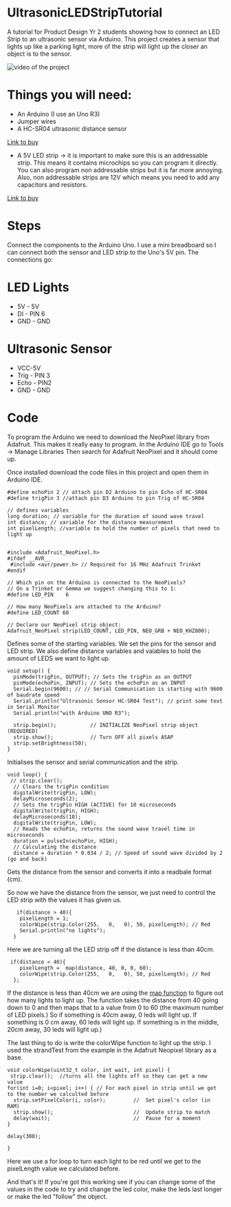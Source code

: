 # UltrasonicLEDStripTutorial
A tutorial for Product Design Yr 2 students showing how to connect an LED Strip to an ultrasonic sensor via Arduino.
This project creates a sensor that lights up like a parking light, more of the strip will light up the closer an object is to the sensor. 

![video of the project](https://github.com/libbyodai7/UltrasonicLEDStripTutorial/blob/main/ledUltra.gif)

# Things you will need:

* An Arduino (I use an Uno R3)
* Jumper wires
* A HC-SR04 ultrasonic distance sensor 

[Link to buy](https://thepihut.com/products/ultrasonic-distance-sensor-hcsr04?variant=1054704288&currency=GBP&utm_medium=product_sync&utm_source=google&utm_content=sag_organic&utm_campaign=sag_organic&gclid=Cj0KCQiAhs79BRD0ARIsAC6XpaVypLZlap8l62f8JR5IFJDFWGiK4Qdg0jtQXO1iTJ-mvDenLQNAx_caAvtQEALw_wcB)

* A 5V LED strip -> it is important to make sure this is an addressable strip. This means it contains microchips so you can program it directly. You can also program non addressable strips but it is far more annoying. Also, non addressable strips are 12V which means you need to add any capacitors and resistors.

[Link to buy](https://www.amazon.co.uk/CHINLY-WS2812B-Individually-addressable-Waterproof/dp/B07TPSB35N/ref=sxts_sxwds-bia-wc-nc-drs1_0?adgrpid=68953279172&cv_ct_cx=chinly+led&dchild=1&gclid=Cj0KCQiAhs79BRD0ARIsAC6XpaVbpuyZa2CyvJ81_stluFxfMmWluwkadKK5VUFugelQ5RDJll7iOVcaAk5cEALw_wcB&hvadid=318284761871&hvdev=c&hvlocphy=9046952&hvnetw=g&hvqmt=e&hvrand=10621946272758932147&hvtargid=kwd-570279153789&hydadcr=26217_1767513&keywords=chinly+led&pd_rd_i=B07TPSB35N&pd_rd_r=451506e5-5b8a-44dc-b254-db4ff006aabc&pd_rd_w=riEhO&pd_rd_wg=m7w1e&pf_rd_p=344521d5-1bc6-4c7a-9776-9c81f49df30a&pf_rd_r=BSHFFT5TSQ6DNVK4V5QF&psc=1&qid=1605652357&sr=1-1-0f636240-5ebc-47e0-a5f7-bb2a7fa20976&tag=googhydr-21 )

# Steps

Connect the components to the Arduino Uno. I use a mini breadboard so I can connect both the sensor and LED strip to the Uno's 5V pin. The connections go:

# LED Lights

* 5V - 5V 
* DI - PIN 6
* GND - GND

# Ultrasonic Sensor
* VCC-5V
* Trig - PIN 3
* Echo - PIN2
* GND - GND

# Code

To program the Arduino we need to download the NeoPixel library from Adafruit. This makes it really easy to program.
In the Arduino IDE go to 
Tools -> Manage Libraries
Then search for Adafruit NeoPixel and it should come up.

Once installed download the code files in this project and open them in Arduino IDE.

```
#define echoPin 2 // attach pin D2 Arduino to pin Echo of HC-SR04
#define trigPin 3 //attach pin D3 Arduino to pin Trig of HC-SR04

// defines variables
long duration; // variable for the duration of sound wave travel
int distance; // variable for the distance measurement
int pixelLength; //variable to hold the number of pixels that need to light up


#include <Adafruit_NeoPixel.h>
#ifdef __AVR__
 #include <avr/power.h> // Required for 16 MHz Adafruit Trinket
#endif

// Which pin on the Arduino is connected to the NeoPixels?
// On a Trinket or Gemma we suggest changing this to 1:
#define LED_PIN    6

// How many NeoPixels are attached to the Arduino?
#define LED_COUNT 60

// Declare our NeoPixel strip object:
Adafruit_NeoPixel strip(LED_COUNT, LED_PIN, NEO_GRB + NEO_KHZ800);
```
Defines some of the starting variables. We set the pins for the sensor and LED strip. We also define distance variables and vaiables to hold the amount of LEDS we want to light up.

```
void setup() {
  pinMode(trigPin, OUTPUT); // Sets the trigPin as an OUTPUT
  pinMode(echoPin, INPUT); // Sets the echoPin as an INPUT
  Serial.begin(9600); // // Serial Communication is starting with 9600 of baudrate speed
  Serial.println("Ultrasonic Sensor HC-SR04 Test"); // print some text in Serial Monitor
  Serial.println("with Arduino UNO R3");

  strip.begin();           // INITIALIZE NeoPixel strip object (REQUIRED)
  strip.show();            // Turn OFF all pixels ASAP
  strip.setBrightness(50); 
}
```
Initialises the sensor and serial communication and the strip.

```
void loop() {
 // strip.clear();  
  // Clears the trigPin condition
  digitalWrite(trigPin, LOW);
  delayMicroseconds(2);
  // Sets the trigPin HIGH (ACTIVE) for 10 microseconds
  digitalWrite(trigPin, HIGH);
  delayMicroseconds(10);
  digitalWrite(trigPin, LOW);
  // Reads the echoPin, returns the sound wave travel time in microseconds
  duration = pulseIn(echoPin, HIGH);
  // Calculating the distance
  distance = duration * 0.034 / 2; // Speed of sound wave divided by 2 (go and back)

```
Gets the distance from the sensor and converts it into a readbale format (cm).

So now we have the distance from the sensor, we just need to control the LED strip with the values it has given us.

```
   if(distance > 40){
    pixelLength = 1;
    colorWipe(strip.Color(255,   0,   0), 50, pixelLength); // Red
    Serial.println("no lights"); 
  }
```
Here we are turning all the LED strip off if the distance is less than 40cm.

```
 if(distance < 40){
    pixelLength =  map(distance, 40, 0, 0, 60);
    colorWipe(strip.Color(255,   0,   0), 50, pixelLength); // Red
  };
  ```
  
  If the distance is less than 40cm we are using the [map function](https://www.arduino.cc/reference/en/language/functions/math/map/) to figure out how many lights to light up. The function takes the distance from 40 going down to 0 and then maps that to a value from 0 to 60 (the maximum number of LED pixels.) So if something is 40cm away, 0 leds will light up. If something is 0 cm away, 60 leds will light up. If something is in the middle, 20cm away, 30 leds will light up.)
  
  The last thing to do is write the colorWipe function to light up the strip. I used the strandTest from the example in the Adafruit Neopixel library as a base.
  
  ```
  void colorWipe(uint32_t color, int wait, int pixel) {
   strip.clear();  //turns all the lights off so they can get a new value
  for(int i=0; i<pixel; i++) { // For each pixel in strip until we get to the number we calculted before
    strip.setPixelColor(i, color);         //  Set pixel's color (in RAM)
    strip.show();                          //  Update strip to match
    delay(wait);                           //  Pause for a moment
  }

  delay(300); 
    
}
```

Here we use a for loop to turn each light to be red until we get to the pixelLength value we calculated before.

And that's it! If you're got this working see if you can change some of the values in the code to try and change the led color, make the leds last longer or make the led "follow" the object.

